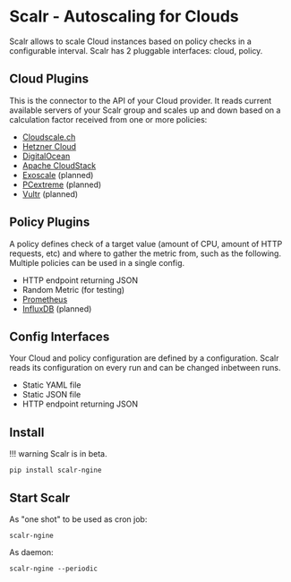 # Scalr - Autoscaling for Clouds

Scalr allows to scale Cloud instances based on policy checks in a configurable interval. Scalr has 2 pluggable interfaces: cloud, policy.

## Cloud Plugins

This is the connector to the API of your Cloud provider. It reads current available servers of your Scalr group and scales up and down based on a calculation factor received from one or more policies:

- [Cloudscale.ch](https://www.cloudscale.ch)
- [Hetzner Cloud](https://www.hetzner.com/cloud)
- [DigitalOcean](https://www.digitalocean.com)
- [Apache CloudStack](https://cloudstack.apache.org)
- [Exoscale](https://www.exoscale.com) (planned)
- [PCextreme](https://www.pcextreme.com) (planned)
- [Vultr](https://www.vultr.com) (planned)

## Policy Plugins

A policy defines check of a target value (amount of CPU, amount of HTTP requests, etc) and where to gather the metric from, such as the following. Multiple policies can be used in a single config.

- HTTP endpoint returning JSON
- Random Metric (for testing)
- [Prometheus](https://prometheus.io)
- [InfluxDB](https://www.influxdata.com/) (planned)

## Config Interfaces

Your Cloud and policy configuration are defined by a configuration. Scalr reads its configuration on every run and can be changed inbetween runs.

- Static YAML file
- Static JSON file
- HTTP endpoint returning JSON

## Install

!!! warning
    Scalr is in beta.

```shell
pip install scalr-ngine
```

## Start Scalr

As "one shot" to be used as cron job:

```shell
scalr-ngine
```

As daemon:

```shell
scalr-ngine --periodic
```
